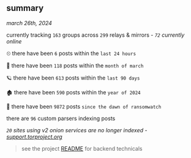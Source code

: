 
## summary
_march 26th, 2024_

currently tracking `163` groups across `299` relays & mirrors - _`72` currently online_

⏲ there have been `6` posts within the `last 24 hours`

🦈 there have been `118` posts within the `month of march`

🪐 there have been `613` posts within the `last 90 days`

🏚 there have been `590` posts within the `year of 2024`

🦕 there have been `9872` posts `since the dawn of ransomwatch`

there are `96` custom parsers indexing posts

_`20` sites using v2 onion services are no longer indexed - [support.torproject.org](https://support.torproject.org/onionservices/v2-deprecation/)_

> see the project [README](https://github.com/joshhighet/ransomwatch#ransomwatch--) for backend technicals
